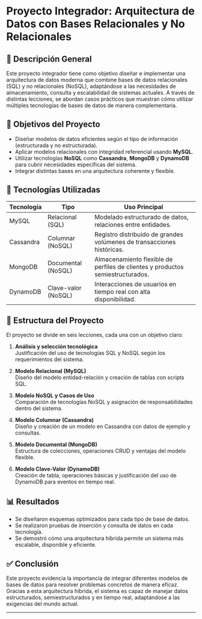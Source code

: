 # Proyecto Integrador: Arquitectura de Datos con Bases Relacionales y No Relacionales

## 📌 Descripción General

Este proyecto integrador tiene como objetivo diseñar e implementar una arquitectura de datos moderna que combine bases de datos relacionales (SQL) y no relacionales (NoSQL), adaptándose a las necesidades de almacenamiento, consulta y escalabilidad de sistemas actuales. A través de distintas lecciones, se abordan casos prácticos que muestran cómo utilizar múltiples tecnologías de bases de datos de manera complementaria.

## 🎯 Objetivos del Proyecto

- Diseñar modelos de datos eficientes según el tipo de información (estructurada y no estructurada).
- Aplicar modelos relacionales con integridad referencial usando **MySQL**.
- Utilizar tecnologías **NoSQL** como **Cassandra**, **MongoDB** y **DynamoDB** para cubrir necesidades específicas del sistema.
- Integrar distintas bases en una arquitectura coherente y flexible.

## 🧩 Tecnologías Utilizadas

| Tecnología   | Tipo               | Uso Principal                                                                 |
|--------------|--------------------|-------------------------------------------------------------------------------|
| MySQL        | Relacional (SQL)   | Modelado estructurado de datos, relaciones entre entidades.                  |
| Cassandra    | Columnar (NoSQL)   | Registro distribuido de grandes volúmenes de transacciones históricas.       |
| MongoDB      | Documental (NoSQL) | Almacenamiento flexible de perfiles de clientes y productos semiestructurados.|
| DynamoDB     | Clave-valor (NoSQL)| Interacciones de usuarios en tiempo real con alta disponibilidad.            |

## 🧠 Estructura del Proyecto

El proyecto se divide en seis lecciones, cada una con un objetivo claro:

1. **Análisis y selección tecnológica**  
   Justificación del uso de tecnologías SQL y NoSQL según los requerimientos del sistema.

2. **Modelo Relacional (MySQL)**  
   Diseño del modelo entidad-relación y creación de tablas con scripts SQL.

3. **Modelo NoSQL y Casos de Uso**  
   Comparación de tecnologías NoSQL y asignación de responsabilidades dentro del sistema.

4. **Modelo Columnar (Cassandra)**  
   Diseño y creación de un modelo en Cassandra con datos de ejemplo y consultas.

5. **Modelo Documental (MongoDB)**  
   Estructura de colecciones, operaciones CRUD y ventajas del modelo flexible.

6. **Modelo Clave-Valor (DynamoDB)**  
   Creación de tabla, operaciones básicas y justificación del uso de DynamoDB para eventos en tiempo real.

## 📊 Resultados

- Se diseñaron esquemas optimizados para cada tipo de base de datos.
- Se realizaron pruebas de inserción y consulta de datos en cada tecnología.
- Se demostró cómo una arquitectura híbrida permite un sistema más escalable, disponible y eficiente.

## ✅ Conclusión

Este proyecto evidencia la importancia de integrar diferentes modelos de bases de datos para resolver problemas concretos de manera eficaz. Gracias a esta arquitectura híbrida, el sistema es capaz de manejar datos estructurados, semiestructurados y en tiempo real, adaptándose a las exigencias del mundo actual.

---

